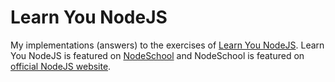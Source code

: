 Learn You NodeJS
================
My implementations (answers) to the exercises of [Learn You NodeJS]. Learn You NodeJS is featured on [NodeSchool] and NodeSchool is featured on [official NodeJS website][NodeJS Learning Page].

[Learn You NodeJS]: https://www.github.com/workshopper/learnyounode
[NodeSchool]: https://nodeschool.io/#workshopper-list
[NodeJS Learning Page]: https://nodejs.org/en/get-involved/#learning
